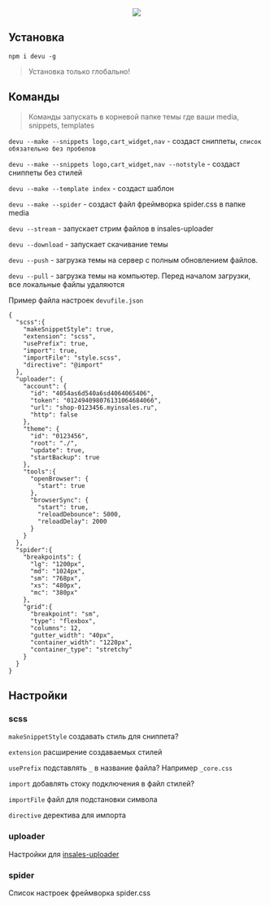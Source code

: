 <p align="center">
  <a target="_blank" href="https://www.npmjs.com/package/devu">
    <img src="https://cdn.rawgit.com/VladimirIvanin/devu/master/devu.png">
  </a>
</p>

## Установка

`npm i devu -g`

> Установка только глобально!

## Команды

> Команды запускать в корневой папке темы где ваши media, snippets, templates

`devu --make --snippets logo,cart_widget,nav` - создаст сниппеты, `список обязательно без пробелов`

`devu --make --snippets logo,cart_widget,nav --notstyle` - создаст сниппеты без стилей

`devu --make --template index` - создаст шаблон

`devu --make --spider` - создаст файл фреймворка spider.css в папке media

`devu --stream` - запускает стрим файлов в insales-uploader

`devu --download` - запускает скачивание темы

`devu --push` - загрузка темы на сервер с полным обновлением файлов. 

`devu --pull` - загрузка темы на компьютер. Перед началом загрузки, все локальные файлы удаляются

Пример файла настроек `devufile.json`
```
{
  "scss":{
    "makeSnippetStyle": true,
    "extension": "scss",
    "usePrefix": true,
    "import": true,
    "importFile": "style.scss",
    "directive": "@import"
  },
  "uploader": {
    "account": {
      "id": "4054as6d540a6sd4064065406",
      "token": "012494098076131064684066",
      "url": "shop-0123456.myinsales.ru",
      "http": false
    },
    "theme": {
      "id": "0123456",
      "root": "./",
      "update": true,
      "startBackup": true
    },
    "tools":{
      "openBrowser": {
        "start": true
      },
      "browserSync": {
        "start": true,
        "reloadDebounce": 5000,
        "reloadDelay": 2000
      }
    }
  },
  "spider":{
    "breakpoints": {
      "lg": "1200px",
      "md": "1024px",
      "sm": "768px",
      "xs": "480px",
      "mc": "380px"
    },
    "grid":{
      "breakpoint": "sm",
      "type": "flexbox",
      "columns": 12,
      "gutter_width": "40px",
      "container_width": "1220px",
      "container_type": "stretchy"
    }
  }
}
```
## Настройки

### scss

`makeSnippetStyle` создавать стиль для сниппета?

`extension` расширение создаваемых стилей

`usePrefix` подставлять `_` в название файла? Например `_core.css`

`import` добавлять стоку подключения в файл стилей?

`importFile` файл для подстановки символа

`directive` деректива для импорта

### uploader

Настройки для [insales-uploader](https://github.com/VladimirIvanin/insales-uploader)

### spider

Список настроек фреймворка spider.css
